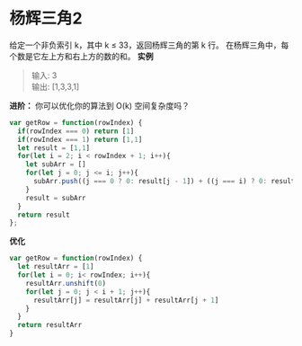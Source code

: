 <!--
 * @Description: 
 * @version: 
 * @Author: WuTao
 * @Date: 2019-12-22 10:33:05
 * @LastEditors  : WuTao
 * @LastEditTime : 2019-12-22 10:58:24
 -->
# 杨辉三角2
给定一个非负索引 k，其中 k ≤ 33，返回杨辉三角的第 k 行。
在杨辉三角中，每个数是它左上方和右上方的数的和。
**实例**
> 输入: 3  
> 输出: [1,3,3,1]  

**进阶：**
你可以优化你的算法到 O(k) 空间复杂度吗？

```javascript
var getRow = function(rowIndex) {
  if(rowIndex === 0) return [1] 
  if(rowIndex === 1) return [1,1]
  let result = [1,1]
  for(let i = 2; i < rowIndex + 1; i++){
    let subArr = []
    for(let j = 0; j <= i; j++){
      subArr.push((j === 0 ? 0: result[j - 1]) + ((j === i) ? 0: result[j]))
    }
    result = subArr
  }
  return result
};
```
**优化**
```javascript
var getRow = function(rowIndex) {
  let resultArr = [1]
  for(let i = 0; i< rowIndex; i++){
    resultArr.unshift(0)
    for(let j = 0; j < i + 1; j++){
      resultArr[j] = resultArr[j] + resultArr[j + 1]
    }
  }  
  return resultArr
}
```
